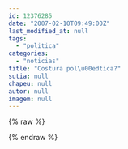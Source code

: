 ```yaml
---
id: 12376285
date: "2007-02-10T09:49:00Z"
last_modified_at: null
tags:
  - "politica"
categories:
  - "noticias"
title: "Costura pol\u00edtica?"
sutia: null
chapeu: null
autor: null
imagem: null
---
```

{% raw %}
<p> </p>
{% endraw %}